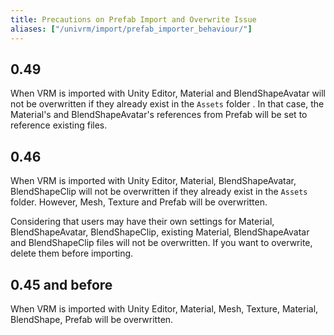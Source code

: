```yaml
---
title: Precautions on Prefab Import and Overwrite Issue
aliases: ["/univrm/import/prefab_importer_behaviour/"]
---
```


## 0.49

When VRM is imported with Unity Editor, Material and BlendShapeAvatar will not be overwritten if they already exist in the `Assets` folder .
In that case, the Material's and BlendShapeAvatar's references from Prefab will be set to reference existing files.

## 0.46

When VRM is imported with Unity Editor, Material, BlendShapeAvatar, BlendShapeClip will not be overwritten if they already exist in the `Assets` folder.
However, Mesh, Texture and Prefab will be overwritten.

Considering that users may have their own settings for Material, BlendShapeAvatar, BlendShapeClip, existing Material, BlendShapeAvatar and BlendShapeClip files will not be overwritten.
If you want to overwrite, delete them before importing.

## 0.45 and before

When VRM is imported with Unity Editor, Material, Mesh, Texture, Material, BlendShape, Prefab will be overwritten.
